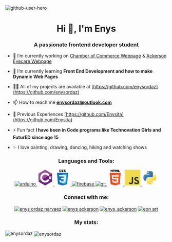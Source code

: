 
![github-user-hero](https://github.com/user-attachments/assets/fad17d8e-c719-4aae-a237-dbee20c135dc) 

<h1 align="center">Hi 👋, I'm Enys</h1>
<h3 align="center">A passionate frontend developer student</h3>

- 🔭 I’m currently working on [Chamber of Commerce Webpage](https://enysordaz.github.io/wdd231/chamber/index.html) & [Ackerson Eyecare Webpage](https://enysordaz.github.io/wdd231/ackerson-eyecare/index.html)

- 🌱 I’m currently learning **Front End Development and how to make Dynamic Web Pages**

- 👨‍💻 All of my projects are available at [https://github.com/enysordaz](https://github.com/enysordaz)

- 📫 How to reach me **enysordaz@outlook.com**

- 📄 Previous Experiences [https://github.com/Enysita](https://github.com/Enysita)

- ⚡ Fun fact **I have been in Code programs like Technovation Girls and FuturED since age 15**

- ✨ I love painting, drawing, dancing, hiking and watching shows

<h3 align="center">Languages and Tools:</h3>
<p align="center"> <a href="https://www.arduino.cc/" target="_blank" rel="noreferrer"> <img src="https://cdn.worldvectorlogo.com/logos/arduino-1.svg" alt="arduino" width="50" height="50"/> </a> <a href="https://www.w3schools.com/cs/" target="_blank" rel="noreferrer"> <img src="https://raw.githubusercontent.com/devicons/devicon/master/icons/csharp/csharp-original.svg" alt="csharp" width="50" height="50"/> </a> <a href="https://www.w3schools.com/css/" target="_blank" rel="noreferrer"> <img src="https://raw.githubusercontent.com/devicons/devicon/master/icons/css3/css3-original-wordmark.svg" alt="css3" width="50" height="50"/> </a> <a href="https://firebase.google.com/" target="_blank" rel="noreferrer"> <img src="https://www.vectorlogo.zone/logos/firebase/firebase-icon.svg" alt="firebase" width="50" height="50"/> </a> <a href="https://git-scm.com/" target="_blank" rel="noreferrer"> <img src="https://www.vectorlogo.zone/logos/git-scm/git-scm-icon.svg" alt="git" width="50" height="50"/> </a> <a href="https://www.w3.org/html/" target="_blank" rel="noreferrer"> <img src="https://raw.githubusercontent.com/devicons/devicon/master/icons/html5/html5-original-wordmark.svg" alt="html5" width="50" height="50"/> </a> <a href="https://developer.mozilla.org/en-US/docs/Web/JavaScript" target="_blank" rel="noreferrer"> <img src="https://raw.githubusercontent.com/devicons/devicon/master/icons/javascript/javascript-original.svg" alt="javascript" width="50" height="50"/> </a> <a href="https://www.python.org" target="_blank" rel="noreferrer"> <img src="https://raw.githubusercontent.com/devicons/devicon/master/icons/python/python-original.svg" alt="python" width="50" height="50"/> </a> </p>

<h3 align="center">Connect with me:</h3>
<p align="center">
<a href="https://www.linkedin.com/in/enys-ordaz-narvaez-5a167b252/" target="blank"><img align="center" src="https://raw.githubusercontent.com/rahuldkjain/github-profile-readme-generator/master/src/images/icons/Social/linked-in-alt.svg" alt="enys ordaz narvaez" height="30" width="40" /></a>
<a href="https://www.facebook.com/enys.ordaz" target="blank"><img align="center" src="https://raw.githubusercontent.com/rahuldkjain/github-profile-readme-generator/master/src/images/icons/Social/facebook.svg" alt="enys ackerson" height="30" width="40" /></a>
<a href="https://www.instagram.com/enys_ackerson/" target="blank"><img align="center" src="https://raw.githubusercontent.com/rahuldkjain/github-profile-readme-generator/master/src/images/icons/Social/instagram.svg" alt="enys_ackerson" height="30" width="40" /></a>
<a href="https://www.youtube.com/@eonart3932" target="blank"><img align="center" src="https://raw.githubusercontent.com/rahuldkjain/github-profile-readme-generator/master/src/images/icons/Social/youtube.svg" alt="eon art" height="30" width="40" /></a>
</p>


<h3 align="center">My stats:</h3>
<p><img align="left" src="https://github-readme-stats.vercel.app/api/top-langs?username=enysordaz&show_icons=true&locale=en&layout=compact" alt="enysordaz" /></p>

<p>&nbsp;<img align="center" src="https://github-readme-stats.vercel.app/api?username=enysordaz&show_icons=true&locale=en" alt="enysordaz" /></p>

